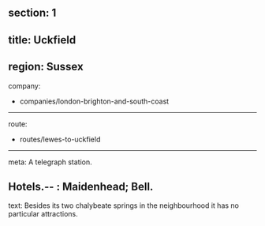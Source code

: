 section: 1
----
title: Uckfield
----
region: Sussex
----
company:
- companies/london-brighton-and-south-coast
----
route:
- routes/lewes-to-uckfield
----
meta: A telegraph station.

Hotels.--
: Maidenhead; Bell.
----
text: Besides its two chalybeate springs in the neighbourhood it has no particular attractions.